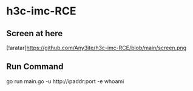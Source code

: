# h3c-imc-RCE

## Screen at here

[!aratar]https://github.com/Any3ite/h3c-imc-RCE/blob/main/screen.png

## Run Command 
go run main.go -u http://ipaddr:port -e whoami

